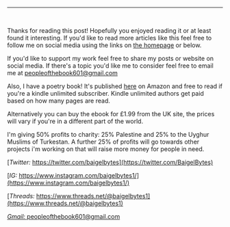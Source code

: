 <br>

---

<br>

Thanks for reading this post! Hopefully you enjoyed reading it or at least found it interesting. If you'd like to read more articles like this feel free to follow me on social media using the links on [the homepage](https://peopleofthebook.co.uk) or below.

If you'd like to support my work feel free to share my posts or website on social media. If there's a topic you'd like me to consider feel free to email me at peopleofthebook601@gmail.com

Also, I have a poetry book! It's published [here](https://amzn.eu/d/3nzHMT6) on Amazon and free to read if you're a kindle unlimited subscriber. Kindle unlimited authors get paid based on how many pages are read.

Alternatively you can buy the ebook for £1.99 from the UK site, the prices will vary if you're in a different part of the world.

I'm giving 50% profits to charity: 25% Palestine and 25% to the Uyghur Muslims of Turkestan. A further 25% of profits will go towards other projects i'm working on that will raise more money for people in need.


[*Twitter:* https://twitter.com/baigelbytes](https://twitter.com/BaigelBytes)

[*IG:* https://www.instagram.com/baigelbytes1/](https://www.instagram.com/baigelbytes1/)

[*Threads:* https://www.threads.net/@baigelbytes1](https://www.threads.net/@baigelbytes1)

[*Gmail:* peopleofthebook601@gmail.com](peopleofthebook601@gmail.com)
